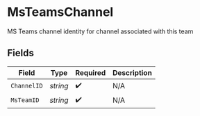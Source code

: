 # MsTeamsChannel

MS Teams channel identity for channel associated with this team


## Fields

| Field              | Type               | Required           | Description        |
| ------------------ | ------------------ | ------------------ | ------------------ |
| `ChannelID`        | *string*           | :heavy_check_mark: | N/A                |
| `MsTeamID`         | *string*           | :heavy_check_mark: | N/A                |